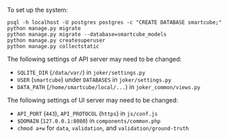 To set up the system:
```
psql -h localhost -U postgres postgres -c "CREATE DATABASE smartcube;"
python manage.py migrate
python manage.py migrate --database=smartcube_models
python manage.py createsuperuser
python manage.py collectstatic
```

The following settings of API server may need to be changed:
- `SQLITE_DIR` (`/data/var/`) in `joker/settings.py`
- `USER` (`smartcube`) under `DATABASES` in `joker/settings.py`
- `DATA_PATH` (`/home/smartcube/local/...`) in `joker_common/views.py`

The following settings of UI server may need to be changed:
- `API_PORT` (`443`), `API_PROTOCOL` (`https`) in `js/conf.js`
- `$DOMAIN` (`127.0.0.1:8080`) in `components/common.php`
- `chmod a+w` for `data`, `validation`, and `validation/ground-truth`
